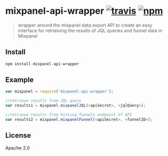 # mixpanel-api-wrapper [![travis][travis_img]][travis_url] [![npm][npm_img]][npm_url]

> wrapper around the mixpanel data export API to create an easy interface for retrieiving the results of JQL queries and funnel data in Mixpanel

## Install

```js
npm install mixpanel-api-wrapper
```

## Example

```js
var mixpanel = require('mixpanel-api-wrapper');

//retrieve results from JQL query
var results1 = mixpanel.mixpanelJQL(<apiSecret>, <jqlQuery>);

//retrieve results from hitting funnels endpoint of API
var results2 = mixpanel.mixpanelFunnel(<apiSecret>, <funnelID>);
```

## License

Apache 2.0

[travis_img]: https://img.shields.io/travis/mongodb-js/mixpanel-jql.svg
[travis_url]: https://travis-ci.org/mongodb-js/mixpanel-jql
[npm_img]: https://img.shields.io/npm/v/mixpanel-jql.svg
[npm_url]: https://npmjs.org/package/mixpanel-jql
